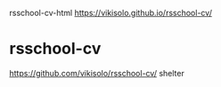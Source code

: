 rsschool-cv-html
https://vikisolo.github.io/rsschool-cv/

# rsschool-cv
https://github.com/vikisolo/rsschool-cv/
 shelter
